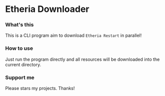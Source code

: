 # Etheria Downloader

### What's this

This is a CLI program aim to download `Etheria Restart` in parallel!

### How to use

Just run the program directly and all resources will be downloaded into the current directory.

### Support me

Please stars my projects. Thanks!
